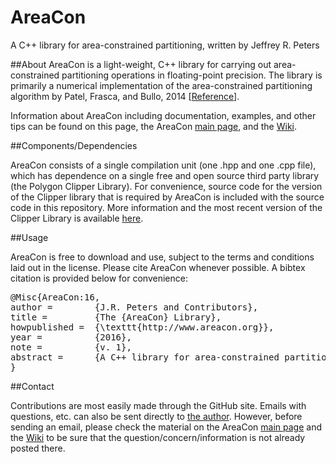 # AreaCon
A C++ library for area-constrained partitioning, written by Jeffrey R. Peters

##About
AreaCon is a light-weight, C++ library for carrying out area-constrained partitioning operations in floating-point precision. The library is primarily a numerical implementation of the area-constrained partitioning algorithm by Patel, Frasca, and Bullo, 2014 [[Reference](http://www.areacon.org/References)].

Information about AreaCon including documentation, examples, and other tips can be found on this page, the AreaCon [main page](http://www.areacon.org), and the [Wiki](https://github.com/jrpeters/AreaCon/wiki). 

##Components/Dependencies

AreaCon consists of a single compilation unit (one .hpp and one .cpp file), which has dependence on a single free and open source third party library (the Polygon Clipper Library). For convenience, source code for the version of the Clipper library that is required by AreaCon is included with the source code in this repository. More information and the most recent version of the Clipper Library is available [here](http://www.angusj.com/delphi/clipper.php).

##Usage 

AreaCon is free to download and use, subject to the terms and conditions laid out in the license. Please cite AreaCon whenever possible. A bibtex citation is provided below for convenience:
<pre>
@Misc{AreaCon:16,
author =        {J.R. Peters and Contributors},
title =         {The {AreaCon} Library},
howpublished =  {\texttt{http://www.areacon.org}},
year =          {2016},
note =          {v. 1},
abstract =      {A C++ library for area-constrained partitioning.},
}
</pre>

##Contact

Contributions are most easily made through the GitHub site. Emails with questions, etc. can also be sent directly to [the author](www.jeffreyrpeters.com). However, before sending an email, please check the material on the AreaCon [main page](http://www.areacon.org) and the [Wiki](https://github.com/jrpeters/AreaCon/wiki) to be sure that the question/concern/information is not already posted there.
